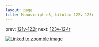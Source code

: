 ```yaml
---
layout: page
title: Manuscript e3, bifolio 122v-123r
---
```


prev: [121v-122r](../121v-122r/) next: [123v-124r](../123v-124r/)



[![Linked to zoomble image](http://www.homermultitext.org/iipsrv?IIIF=/project/homer/pyramidal/deepzoom/hmt/e3bifolio/v1/E3_122v_123r.tif/full/2000,/0/default.jpg)](http://www.homermultitext.org/ict2/?urn=urn:cite2:hmt:e3bifolio.v1:E3_122v_123r)


